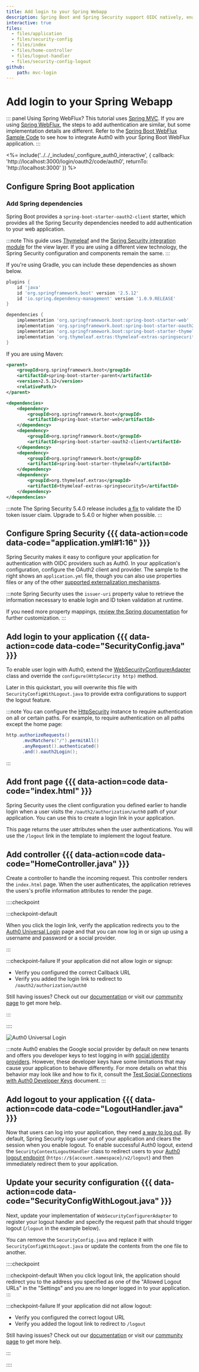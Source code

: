 ```yaml
---
title: Add login to your Spring Webapp
description: Spring Boot and Spring Security support OIDC natively, enabling you to add authentication to your application without the need for any additional libraries. This guide demonstrates how to integrate Auth0 with any new or existing Spring Boot 2 web application.
interactive: true
files:
  - files/application
  - files/security-config
  - files/index
  - files/home-controller
  - files/logout-handler
  - files/security-config-logout
github:
    path: mvc-login
---
```


# Add login to your Spring Webapp

::: panel Using Spring WebFlux?
This tutorial uses [Spring MVC](https://docs.spring.io/spring/docs/current/spring-framework-reference/web.html). If you are using [Spring WebFlux](https://docs.spring.io/spring/docs/current/spring-framework-reference/web-reactive.html#spring-web-reactive), the steps to add authentication are similar, but some implementation details are different. Refer to the [Spring Boot WebFlux Sample Code](https://github.com/auth0-samples/auth0-spring-boot-login-samples/tree/master/webflux-login) to see how to integrate Auth0 with your Spring Boot WebFlux application.
:::

<%= include('../../_includes/_configure_auth0_interactive', { 
  callback: 'http://localhost:3000/login/oauth2/code/auth0',
  returnTo: 'http://localhost:3000'
}) %>

## Configure Spring Boot application

### Add Spring dependencies

Spring Boot provides a `spring-boot-starter-oauth2-client` starter, which provides all the Spring Security dependencies needed to add authentication to your web application.

:::note
This guide uses [Thymeleaf](https://www.thymeleaf.org/) and the [Spring Security integration module](https://github.com/thymeleaf/thymeleaf-extras-springsecurity) for the view layer. If you are using a different view technology, the Spring Security configuration and components remain the same.
:::

If you're using Gradle, you can include these dependencies as shown below.

```groovy
plugins {
    id 'java'
    id 'org.springframework.boot' version '2.5.12'
    id 'io.spring.dependency-management' version '1.0.9.RELEASE'
}

dependencies {
    implementation 'org.springframework.boot:spring-boot-starter-web'
    implementation 'org.springframework.boot:spring-boot-starter-oauth2-client'
    implementation 'org.springframework.boot:spring-boot-starter-thymeleaf'
    implementation 'org.thymeleaf.extras:thymeleaf-extras-springsecurity5'
}
```

If you are using Maven:

```xml
<parent>
    <groupId>org.springframework.boot</groupId>
    <artifactId>spring-boot-starter-parent</artifactId>
    <version>2.5.12</version>
    <relativePath/>
</parent>

<dependencies>
    <dependency>
        <groupId>org.springframework.boot</groupId>
        <artifactId>spring-boot-starter-web</artifactId>
    </dependency>
    <dependency>
        <groupId>org.springframework.boot</groupId>
        <artifactId>spring-boot-starter-oauth2-client</artifactId>
    </dependency>
    <dependency>
        <groupId>org.springframework.boot</groupId>
        <artifactId>spring-boot-starter-thymeleaf</artifactId>
    </dependency>
    <dependency>
        <groupId>org.thymeleaf.extras</groupId>
        <artifactId>thymeleaf-extras-springsecurity5</artifactId>
    </dependency>
</dependencies>
```

:::note
The Spring Security 5.4.0 release includes [a fix](https://github.com/spring-projects/spring-security/pull/8357) to validate the ID token issuer claim. Upgrade to 5.4.0 or higher when possible.
:::

## Configure Spring Security {{{ data-action=code data-code="application.yml#1:16" }}}

Spring Security makes it easy to configure your application for authentication with OIDC providers such as Auth0. In your application's configuration, configure the OAuth2 client and provider. The sample to the right shows an `application.yml` file, though you can also use properties files or any of the other [supported externalization mechanisms](https://docs.spring.io/spring-boot/docs/current/reference/htmlsingle/#boot-features-external-config).

:::note
Spring Security uses the `issuer-uri` property value to retrieve the information necessary to enable login and ID token validation at runtime.

If you need more property mappings, [review the Spring documentation](https://docs.spring.io/spring-security/site/docs/current/reference/html5/#oauth2login-boot-property-mappings) for further customization.
:::

## Add login to your application {{{ data-action=code data-code="SecurityConfig.java" }}}

To enable user login with Auth0, extend the [WebSecurityConfigurerAdapter](https://docs.spring.io/spring-security/site/docs/current/api/org/springframework/security/config/annotation/web/configuration/WebSecurityConfigurerAdapter.html) class and override the `configure(HttpSecurity http)` method.

Later in this quickstart, you will overwrite this file with `SecurityConfigWithLogout.java` to provide extra configurations to support the logout feature.

:::note
You can configure the [HttpSecurity](https://docs.spring.io/spring-security/site/docs/current/api/org/springframework/security/config/annotation/web/builders/HttpSecurity.html) instance to require authentication on all or certain paths. For example, to require authentication on all paths except the home page:

```java
http.authorizeRequests()
      .mvcMatchers("/").permitAll()
      .anyRequest().authenticated()
      .and().oauth2Login();
```
:::

## Add front page {{{ data-action=code data-code="index.html" }}}

Spring Security uses the client configuration you defined earlier to handle login when a user visits the `/oauth2/authorization/auth0` path of your application. You can use this to create a login link in your application.

This page returns the user attributes when the user authentications. You will use the `/logout` link in the template to implement the logout feature.

## Add controller {{{ data-action=code data-code="HomeController.java" }}}

Create a controller to handle the incoming request. This controller renders the `index.html` page. When the user authenticates, the application retrieves the users's profile information attributes to render the page.

::::checkpoint

:::checkpoint-default

When you click the login link, verify the application redirects you to the [Auth0 Universal Login](https://auth0.com/universal-login) page and that you can now log in or sign up using a username and password or a social provider.

:::

:::checkpoint-failure
If your application did not allow login or signup:
* Verify you configured the correct Callback URL
* Verify you added the login link to redirect to `/oauth2/authorization/auth0`

Still having issues? Check out our [documentation](https://auth0.com/docs) or visit our [community page](https://community.auth0.com) to get more help.

:::

::::

![Auth0 Universal Login](/media/quickstarts/universal-login.png)

:::note
Auth0 enables the Google social provider by default on new tenants and offers you developer keys to test logging in with [social identity providers](https://auth0.com/docs/connections/identity-providers-social). However, these developer keys have some limitations that may cause your application to behave differently. For more details on what this behavior may look like and how to fix it, consult the [Test Social Connections with Auth0 Developer Keys](https://auth0.com/docs/connections/social/devkeys#limitations-of-developer-keys) document.
:::

## Add logout to your application {{{ data-action=code data-code="LogoutHandler.java" }}}

Now that users can log into your application, they need [a way to log out](https://auth0.com/docs/logout/guides/logout-auth0). By default, Spring Security logs user out of your application and clears the session when you enable logout. To enable successful Auth0 logout, extend the `SecurityContextLogoutHandler` class to redirect users to your [Auth0 logout endpoint](https://auth0.com/docs/api/authentication?javascript#logout) (`https://${account.namespace}/v2/logout`) and then immediately redirect them to your application.

## Update your security configuration {{{ data-action=code data-code="SecurityConfigWithLogout.java" }}}

Next, update your implementation of `WebSecurityConfigurerAdapter` to register your logout handler and specify the request path that should trigger logout (`/logout` in the example below).

You can remove the `SecurityConfig.java` and replace it with `SecurityConfigWithLogout.java` or update the contents from the one file to another.

::::checkpoint

:::checkpoint-default
When you click logout link, the application should redirect you to the address you specified as one of the "Allowed Logout URLs" in the "Settings" and you are no longer logged in to your application.
:::

:::checkpoint-failure
If your application did not allow logout:
* Verify you configured the correct logout URL
* Verify you added the logout link to redirect to `/logout`

Still having issues? Check out our [documentation](https://auth0.com/docs) or visit our [community page](https://community.auth0.com) to get more help.

:::

::::